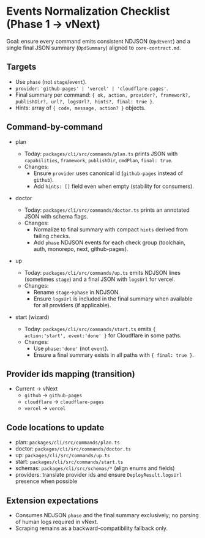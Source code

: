 # Events Normalization Checklist (Phase 1 → vNext)

Goal: ensure every command emits consistent NDJSON (`OpdEvent`) and a single final JSON summary (`OpdSummary`) aligned to `core-contract.md`.

## Targets
- Use `phase` (not `stage`/`event`).
- `provider`: `'github-pages' | 'vercel' | 'cloudflare-pages'`.
- Final summary per command: `{ ok, action, provider?, framework?, publishDir?, url?, logsUrl?, hints?, final: true }`.
- Hints: array of `{ code, message, action? }` objects.

## Command-by-command

- plan
  - Today: `packages/cli/src/commands/plan.ts` prints JSON with `capabilities`, `framework`, `publishDir`, `cmdPlan`, `final: true`.
  - Changes:
    - Ensure `provider` uses canonical id (`github-pages` instead of `github`).
    - Add `hints: []` field even when empty (stability for consumers).

- doctor
  - Today: `packages/cli/src/commands/doctor.ts` prints an annotated JSON with schema flags.
  - Changes:
    - Normalize to final summary with compact `hints` derived from failing checks.
    - Add `phase` NDJSON events for each check group (toolchain, auth, monorepo, next, github-pages).

- up
  - Today: `packages/cli/src/commands/up.ts` emits NDJSON lines (sometimes `stage`) and a final JSON with `logsUrl` for vercel.
  - Changes:
    - Rename `stage`→`phase` in NDJSON.
    - Ensure `logsUrl` is included in the final summary when available for all providers (if applicable).

- start (wizard)
  - Today: `packages/cli/src/commands/start.ts` emits `{ action:'start', event:'done' }` for Cloudflare in some paths.
  - Changes:
    - Use `phase:'done'` (not `event`).
    - Ensure a final summary exists in all paths with `{ final: true }`.

## Provider ids mapping (transition)
- Current → vNext
  - `github` → `github-pages`
  - `cloudflare` → `cloudflare-pages`
  - `vercel` → `vercel`

## Code locations to update
- plan: `packages/cli/src/commands/plan.ts`
- doctor: `packages/cli/src/commands/doctor.ts`
- up: `packages/cli/src/commands/up.ts`
- start: `packages/cli/src/commands/start.ts`
- schemas: `packages/cli/src/schemas/*` (align enums and fields)
- providers: translate provider ids and ensure `DeployResult.logsUrl` presence when possible

## Extension expectations
- Consumes NDJSON `phase` and the final summary exclusively; no parsing of human logs required in vNext.
- Scraping remains as a backward-compatibility fallback only.
